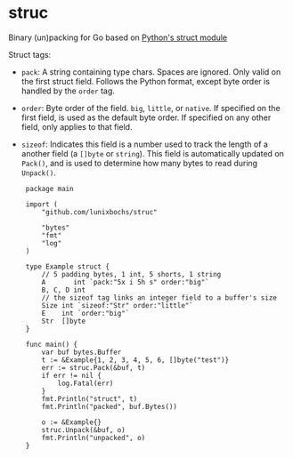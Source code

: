 struc
====

Binary (un)packing for Go based on [Python's struct module](https://docs.python.org/2/library/struct.html)

Struct tags:

 - `pack`: A string containing type chars. Spaces are ignored. Only valid on the first struct field. Follows the Python format, except byte order is handled by the `order` tag.
 - `order`: Byte order of the field. `big`, `little`, or `native`. If specified on the first field, is used as the default byte order. If specified on any other field, only applies to that field.
 - `sizeof`: Indicates this field is a number used to track the length of a another field (a `[]byte` or `string`). This field is automatically updated on `Pack()`, and is used to determine how many bytes to read during `Unpack()`.

        package main
        
        import (
            "github.com/lunixbochs/struc"
            
            "bytes"
            "fmt"
            "log"
        )
        
        type Example struct {
            // 5 padding bytes, 1 int, 5 shorts, 1 string
            A       int `pack:"5x i 5h s" order:"big"`
            B, C, D int
            // the sizeof tag links an integer field to a buffer's size
            Size int `sizeof:"Str" order:"little"`
            E    int `order:"big"`
            Str  []byte
        }
        
        func main() {
            var buf bytes.Buffer
            t := &Example{1, 2, 3, 4, 5, 6, []byte("test")}
            err := struc.Pack(&buf, t)
            if err != nil {
                log.Fatal(err)
            }
            fmt.Println("struct", t)
            fmt.Println("packed", buf.Bytes())
            
            o := &Example{}
            struc.Unpack(&buf, o)
            fmt.Println("unpacked", o)
        }

